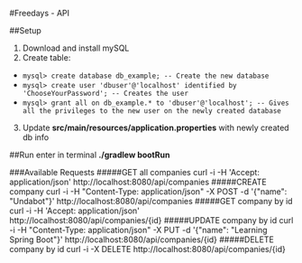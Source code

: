 #Freedays - API

##Setup
1. Download and install mySQL
2. Create table:
 - `mysql> create database db_example; -- Create the new database`
 - `mysql> create user 'dbuser'@'localhost' identified by 'ChooseYourPassword'; -- Creates the user`
 - `mysql> grant all on db_example.* to 'dbuser'@'localhost'; -- Gives all the privileges to the new user on the newly created database`
3. Update **src/main/resources/application.properties** with newly created db info 

##Run
enter in terminal **./gradlew bootRun**

###Available Requests
#####GET all companies
curl -i -H 'Accept: application/json' http://localhost:8080/api/companies
#####CREATE company
curl -i -H "Content-Type: application/json" -X POST -d '{"name": "Undabot"}' http://localhost:8080/api/companies
#####GET company by id
curl -i -H 'Accept: application/json' http://localhost:8080/api/companies/{id}
#####UPDATE company by id
curl -i -H "Content-Type: application/json" -X PUT -d '{"name": "Learning Spring Boot"}' http://localhost:8080/api/companies/{id}
#####DELETE company by id
curl -i -X DELETE http://localhost:8080/api/companies/{id}